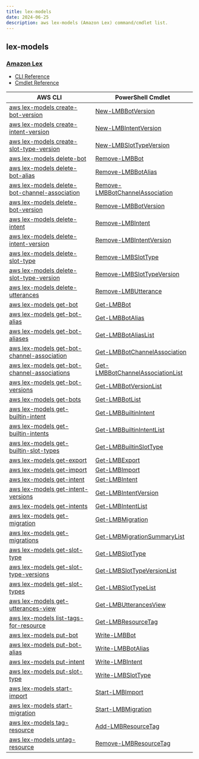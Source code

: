 ```yaml
---
title: lex-models
date: 2024-06-25
description: aws lex-models (Amazon Lex) command/cmdlet list.
---
```


## lex-models

### [Amazon Lex](https://aws.amazon.com/lex/)

* [CLI Reference](https://awscli.amazonaws.com/v2/documentation/api/latest/reference/lex-models/index.html)
* [Cmdlet Reference](https://docs.aws.amazon.com/powershell/latest/reference/items/Amazon_Lex_Model_Building_Service_cmdlets.html)

|AWS CLI|PowerShell Cmdlet|
|----|----|
|[aws lex-models create-bot-version](https://awscli.amazonaws.com/v2/documentation/api/latest/reference/lex-models/create-bot-version.html)|[New-LMBBotVersion](https://docs.aws.amazon.com/powershell/latest/reference/items/New-LMBBotVersion.html)|
|[aws lex-models create-intent-version](https://awscli.amazonaws.com/v2/documentation/api/latest/reference/lex-models/create-intent-version.html)|[New-LMBIntentVersion](https://docs.aws.amazon.com/powershell/latest/reference/items/New-LMBIntentVersion.html)|
|[aws lex-models create-slot-type-version](https://awscli.amazonaws.com/v2/documentation/api/latest/reference/lex-models/create-slot-type-version.html)|[New-LMBSlotTypeVersion](https://docs.aws.amazon.com/powershell/latest/reference/items/New-LMBSlotTypeVersion.html)|
|[aws lex-models delete-bot](https://awscli.amazonaws.com/v2/documentation/api/latest/reference/lex-models/delete-bot.html)|[Remove-LMBBot](https://docs.aws.amazon.com/powershell/latest/reference/items/Remove-LMBBot.html)|
|[aws lex-models delete-bot-alias](https://awscli.amazonaws.com/v2/documentation/api/latest/reference/lex-models/delete-bot-alias.html)|[Remove-LMBBotAlias](https://docs.aws.amazon.com/powershell/latest/reference/items/Remove-LMBBotAlias.html)|
|[aws lex-models delete-bot-channel-association](https://awscli.amazonaws.com/v2/documentation/api/latest/reference/lex-models/delete-bot-channel-association.html)|[Remove-LMBBotChannelAssociation](https://docs.aws.amazon.com/powershell/latest/reference/items/Remove-LMBBotChannelAssociation.html)|
|[aws lex-models delete-bot-version](https://awscli.amazonaws.com/v2/documentation/api/latest/reference/lex-models/delete-bot-version.html)|[Remove-LMBBotVersion](https://docs.aws.amazon.com/powershell/latest/reference/items/Remove-LMBBotVersion.html)|
|[aws lex-models delete-intent](https://awscli.amazonaws.com/v2/documentation/api/latest/reference/lex-models/delete-intent.html)|[Remove-LMBIntent](https://docs.aws.amazon.com/powershell/latest/reference/items/Remove-LMBIntent.html)|
|[aws lex-models delete-intent-version](https://awscli.amazonaws.com/v2/documentation/api/latest/reference/lex-models/delete-intent-version.html)|[Remove-LMBIntentVersion](https://docs.aws.amazon.com/powershell/latest/reference/items/Remove-LMBIntentVersion.html)|
|[aws lex-models delete-slot-type](https://awscli.amazonaws.com/v2/documentation/api/latest/reference/lex-models/delete-slot-type.html)|[Remove-LMBSlotType](https://docs.aws.amazon.com/powershell/latest/reference/items/Remove-LMBSlotType.html)|
|[aws lex-models delete-slot-type-version](https://awscli.amazonaws.com/v2/documentation/api/latest/reference/lex-models/delete-slot-type-version.html)|[Remove-LMBSlotTypeVersion](https://docs.aws.amazon.com/powershell/latest/reference/items/Remove-LMBSlotTypeVersion.html)|
|[aws lex-models delete-utterances](https://awscli.amazonaws.com/v2/documentation/api/latest/reference/lex-models/delete-utterances.html)|[Remove-LMBUtterance](https://docs.aws.amazon.com/powershell/latest/reference/items/Remove-LMBUtterance.html)|
|[aws lex-models get-bot](https://awscli.amazonaws.com/v2/documentation/api/latest/reference/lex-models/get-bot.html)|[Get-LMBBot](https://docs.aws.amazon.com/powershell/latest/reference/items/Get-LMBBot.html)|
|[aws lex-models get-bot-alias](https://awscli.amazonaws.com/v2/documentation/api/latest/reference/lex-models/get-bot-alias.html)|[Get-LMBBotAlias](https://docs.aws.amazon.com/powershell/latest/reference/items/Get-LMBBotAlias.html)|
|[aws lex-models get-bot-aliases](https://awscli.amazonaws.com/v2/documentation/api/latest/reference/lex-models/get-bot-aliases.html)|[Get-LMBBotAliasList](https://docs.aws.amazon.com/powershell/latest/reference/items/Get-LMBBotAliasList.html)|
|[aws lex-models get-bot-channel-association](https://awscli.amazonaws.com/v2/documentation/api/latest/reference/lex-models/get-bot-channel-association.html)|[Get-LMBBotChannelAssociation](https://docs.aws.amazon.com/powershell/latest/reference/items/Get-LMBBotChannelAssociation.html)|
|[aws lex-models get-bot-channel-associations](https://awscli.amazonaws.com/v2/documentation/api/latest/reference/lex-models/get-bot-channel-associations.html)|[Get-LMBBotChannelAssociationList](https://docs.aws.amazon.com/powershell/latest/reference/items/Get-LMBBotChannelAssociationList.html)|
|[aws lex-models get-bot-versions](https://awscli.amazonaws.com/v2/documentation/api/latest/reference/lex-models/get-bot-versions.html)|[Get-LMBBotVersionList](https://docs.aws.amazon.com/powershell/latest/reference/items/Get-LMBBotVersionList.html)|
|[aws lex-models get-bots](https://awscli.amazonaws.com/v2/documentation/api/latest/reference/lex-models/get-bots.html)|[Get-LMBBotList](https://docs.aws.amazon.com/powershell/latest/reference/items/Get-LMBBotList.html)|
|[aws lex-models get-builtin-intent](https://awscli.amazonaws.com/v2/documentation/api/latest/reference/lex-models/get-builtin-intent.html)|[Get-LMBBuiltinIntent](https://docs.aws.amazon.com/powershell/latest/reference/items/Get-LMBBuiltinIntent.html)|
|[aws lex-models get-builtin-intents](https://awscli.amazonaws.com/v2/documentation/api/latest/reference/lex-models/get-builtin-intents.html)|[Get-LMBBuiltinIntentList](https://docs.aws.amazon.com/powershell/latest/reference/items/Get-LMBBuiltinIntentList.html)|
|[aws lex-models get-builtin-slot-types](https://awscli.amazonaws.com/v2/documentation/api/latest/reference/lex-models/get-builtin-slot-types.html)|[Get-LMBBuiltinSlotType](https://docs.aws.amazon.com/powershell/latest/reference/items/Get-LMBBuiltinSlotType.html)|
|[aws lex-models get-export](https://awscli.amazonaws.com/v2/documentation/api/latest/reference/lex-models/get-export.html)|[Get-LMBExport](https://docs.aws.amazon.com/powershell/latest/reference/items/Get-LMBExport.html)|
|[aws lex-models get-import](https://awscli.amazonaws.com/v2/documentation/api/latest/reference/lex-models/get-import.html)|[Get-LMBImport](https://docs.aws.amazon.com/powershell/latest/reference/items/Get-LMBImport.html)|
|[aws lex-models get-intent](https://awscli.amazonaws.com/v2/documentation/api/latest/reference/lex-models/get-intent.html)|[Get-LMBIntent](https://docs.aws.amazon.com/powershell/latest/reference/items/Get-LMBIntent.html)|
|[aws lex-models get-intent-versions](https://awscli.amazonaws.com/v2/documentation/api/latest/reference/lex-models/get-intent-versions.html)|[Get-LMBIntentVersion](https://docs.aws.amazon.com/powershell/latest/reference/items/Get-LMBIntentVersion.html)|
|[aws lex-models get-intents](https://awscli.amazonaws.com/v2/documentation/api/latest/reference/lex-models/get-intents.html)|[Get-LMBIntentList](https://docs.aws.amazon.com/powershell/latest/reference/items/Get-LMBIntentList.html)|
|[aws lex-models get-migration](https://awscli.amazonaws.com/v2/documentation/api/latest/reference/lex-models/get-migration.html)|[Get-LMBMigration](https://docs.aws.amazon.com/powershell/latest/reference/items/Get-LMBMigration.html)|
|[aws lex-models get-migrations](https://awscli.amazonaws.com/v2/documentation/api/latest/reference/lex-models/get-migrations.html)|[Get-LMBMigrationSummaryList](https://docs.aws.amazon.com/powershell/latest/reference/items/Get-LMBMigrationSummaryList.html)|
|[aws lex-models get-slot-type](https://awscli.amazonaws.com/v2/documentation/api/latest/reference/lex-models/get-slot-type.html)|[Get-LMBSlotType](https://docs.aws.amazon.com/powershell/latest/reference/items/Get-LMBSlotType.html)|
|[aws lex-models get-slot-type-versions](https://awscli.amazonaws.com/v2/documentation/api/latest/reference/lex-models/get-slot-type-versions.html)|[Get-LMBSlotTypeVersionList](https://docs.aws.amazon.com/powershell/latest/reference/items/Get-LMBSlotTypeVersionList.html)|
|[aws lex-models get-slot-types](https://awscli.amazonaws.com/v2/documentation/api/latest/reference/lex-models/get-slot-types.html)|[Get-LMBSlotTypeList](https://docs.aws.amazon.com/powershell/latest/reference/items/Get-LMBSlotTypeList.html)|
|[aws lex-models get-utterances-view](https://awscli.amazonaws.com/v2/documentation/api/latest/reference/lex-models/get-utterances-view.html)|[Get-LMBUtterancesView](https://docs.aws.amazon.com/powershell/latest/reference/items/Get-LMBUtterancesView.html)|
|[aws lex-models list-tags-for-resource](https://awscli.amazonaws.com/v2/documentation/api/latest/reference/lex-models/list-tags-for-resource.html)|[Get-LMBResourceTag](https://docs.aws.amazon.com/powershell/latest/reference/items/Get-LMBResourceTag.html)|
|[aws lex-models put-bot](https://awscli.amazonaws.com/v2/documentation/api/latest/reference/lex-models/put-bot.html)|[Write-LMBBot](https://docs.aws.amazon.com/powershell/latest/reference/items/Write-LMBBot.html)|
|[aws lex-models put-bot-alias](https://awscli.amazonaws.com/v2/documentation/api/latest/reference/lex-models/put-bot-alias.html)|[Write-LMBBotAlias](https://docs.aws.amazon.com/powershell/latest/reference/items/Write-LMBBotAlias.html)|
|[aws lex-models put-intent](https://awscli.amazonaws.com/v2/documentation/api/latest/reference/lex-models/put-intent.html)|[Write-LMBIntent](https://docs.aws.amazon.com/powershell/latest/reference/items/Write-LMBIntent.html)|
|[aws lex-models put-slot-type](https://awscli.amazonaws.com/v2/documentation/api/latest/reference/lex-models/put-slot-type.html)|[Write-LMBSlotType](https://docs.aws.amazon.com/powershell/latest/reference/items/Write-LMBSlotType.html)|
|[aws lex-models start-import](https://awscli.amazonaws.com/v2/documentation/api/latest/reference/lex-models/start-import.html)|[Start-LMBImport](https://docs.aws.amazon.com/powershell/latest/reference/items/Start-LMBImport.html)|
|[aws lex-models start-migration](https://awscli.amazonaws.com/v2/documentation/api/latest/reference/lex-models/start-migration.html)|[Start-LMBMigration](https://docs.aws.amazon.com/powershell/latest/reference/items/Start-LMBMigration.html)|
|[aws lex-models tag-resource](https://awscli.amazonaws.com/v2/documentation/api/latest/reference/lex-models/tag-resource.html)|[Add-LMBResourceTag](https://docs.aws.amazon.com/powershell/latest/reference/items/Add-LMBResourceTag.html)|
|[aws lex-models untag-resource](https://awscli.amazonaws.com/v2/documentation/api/latest/reference/lex-models/untag-resource.html)|[Remove-LMBResourceTag](https://docs.aws.amazon.com/powershell/latest/reference/items/Remove-LMBResourceTag.html)|

